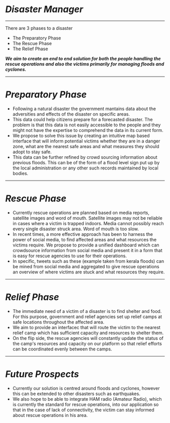 *Disaster Manager*
==========================
--------------------------
There are 3 phases to a disaster
* The Preparatory Phase
* The Rescue Phase
* The Relief Phase

***We aim to create an end to end solution for both the people handling the rescue operations and also the victims primarily for managing floods and cyclones.***

-------------------------------------
*Preparatory Phase* 
================
* Following a natural disaster the government mantains data about the adversities and effects of the disaster on specific areas.
* This data could help citizens prepare for a forecasted disaster. The problem is that this data is not easily accessible to the people and they might not have the expertise to comprehend the data in its current form.
* We propose to solve this issue by creating an intuitive map based interface that will inform potential victims whether they are in a danger zone, what are the nearest safe areas and what measures they should adopt to stay safe.
* This data can be further refined by crowd sourcing information about previous floods. This can be of the form of a flood level sign put up by the local administration or any other such records maintained by local bodies.
--------------------
*Rescue Phase*
==============
* Currently rescue operations are planned based on media reports, satellite images and word of mouth. Satellite images may not be reliable in cases where a victim is trapped indoors. Media cannot possibly reach every single disaster struck area. Word of mouth is too slow. 
* In recent times, a more effective approach has been to harness the power of social media, to find affected areas and what resources the victims require. We propose to provide a unified dashboard which can crowdsource information from social media and present it in a form that is easy for rescue agencies to use for their operations. 
* In specific, tweets such as these (example taken from kerala floods) can be mined from social media and aggregated to give rescue operations an overview of where victims are stuck and what resources they require. 

--------------------
*Relief Phase*
==============
* The immediate need of a victim of a disaster is to find shelter and food. For this purpose, government and relief agencies set up relief camps at safe locations throughout the affected area. 
* We aim to provide an interfacec that will route the victim to the nearest relief camp which has sufficient capacity and resources to shelter them.
* On the flip side, the rescue agencies will constantly update the status of the camp's resources and capacity on our platform so that relief efforts can be coordinated evenly between the camps. 

--------------------
*Future Prospects*
==============
* Currently our solution is centred around floods and cyclones, however this can be extended to other disasters such as earthquakes. 
* We also hope to be able to integrate HAM radio (Amateur Radio), which is currently the standard for rescue operations, into our application so that in the case of lack of connectivity, the victim can stay informed about rescue operations in his area. 
